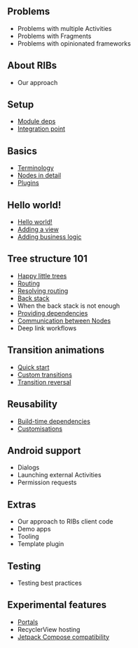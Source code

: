 ## Problems

- Problems with multiple Activities
- Problems with Fragments
- Problems with opinionated frameworks

## About RIBs
- Our approach

## Setup

- [Module deps](setup/deps.md)
- [Integration point](setup/integrationpoint.md)

## Basics
- [Terminology](basics/terminology.md)
- [Nodes in detail](basics/nodes.md)
- [Plugins](basics/plugins.md)

## Hello world!
- [Hello world!](hello-world/hello-world.md)
- [Adding a view](hello-world/view.md)
- [Adding business logic](hello-world/business-logic.md)

## Tree structure 101

- [Happy little trees](tree-structure-101/happy-little-trees.md)
- [Routing](tree-structure-101/routing.md)
- [Resolving routing](tree-structure-101/resolving-routing.md)
- [Back stack](tree-structure-101/back-stack.md)
- When the back stack is not enough
- [Providing dependencies](tree-structure-101/providing-dependencies.md)
- [Communication between Nodes](tree-structure-101/communication-between-nodes.md)
- Deep link workflows

## Transition animations

- [Quick start](transitions/transitions-quick-start.md)
- [Custom transitions](transitions/custom-transitions.md)
- [Transition reversal](transitions/transition-reversal.md)

## Reusability
- [Build-time dependencies](reuse/build-time-dependencies.md)
- [Customisations](reuse/customisations.md)

## Android support

- Dialogs
- Launching external Activities
- Permission requests

## Extras
- Our approach to RIBs client code
- Demo apps
- Tooling
- Template plugin

## Testing

- Testing best practices

## Experimental features

- [Portals](experimental/portals.md)
- RecyclerView hosting
- [Jetpack Compose compatibility](experimental/jetpack-compose.md)

